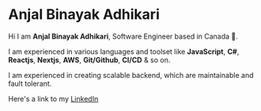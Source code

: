 # Anjal Binayak Adhikari

Hi I am **Anjal Binayak Adhikari**, Software Engineer based in Canada 🍁. 

I am experienced in various languages and toolset like **JavaScript**, **C#**, **Reactjs**, **Nextjs**, **AWS**, **Git/Github**, **CI/CD** & so on.

I am experienced in creating scalable backend, which are maintainable and fault tolerant.

Here's a link to my [LinkedIn](https://www.linkedin.com/in/anjalbinayak/)
